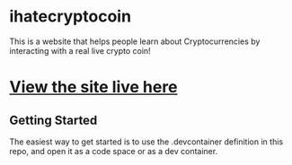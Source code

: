 # ihatecryptocoin

This is a website that helps people learn about Cryptocurrencies by interacting with a real live crypto coin! 

# [View the site live here](https://ihatecryptocoin.azurewebsites.net)

## Getting Started

The easiest way to get started is to use the .devcontainer definition in this repo, and open it as a code space or as a dev container.
